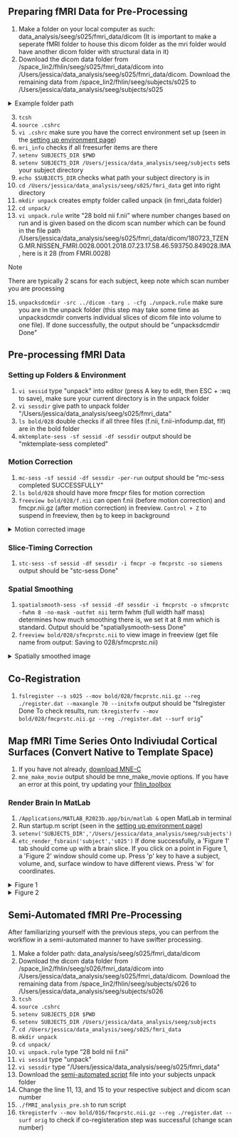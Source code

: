 ## Preparing fMRI Data for Pre-Processing 
1. Make a folder on your local computer as such: data_analysis/seeg/s025/fmri_data/dicom (It is important to make a seperate fMRI folder to house this dicom folder as the mri folder would have another dicom folder with structural data in it)
2. Download the dicom data folder from /space_lin2/fhlin/seeg/s025/fmri_data/dicom into /Users/jessica/data_analysis/seeg/s025/fmri_data/dicom. Download the remaining data from /space_lin2/fhlin/seeg/subjects/s025 to /Users/jessica/data_analysis/seeg/subjects/s025
<details>

<summary>Example folder path</summary>
   
<img width="1219" alt="Screen Shot 2024-03-11 at 11 33 58 AM" src="https://github.com/Lin-Brain-Lab/fMRI-Analysis-For-Mac/assets/157174338/f7146fc1-5c61-49e7-a5c8-f5165e3851f9">
<img width="1208" alt="Screen Shot 2024-03-08 at 2 31 56 PM" src="https://github.com/Lin-Brain-Lab/fMRI-Analysis-For-Mac/assets/157174338/06a4a4e1-3a81-439a-996e-746ccbdc20b4">

</details>

3. `tcsh`
4. `source .cshrc`
5. `vi .cshrc` make sure you have the correct environment set up (seen in the [setting up environment page](https://github.com/Lin-Brain-Lab/fMRI-Analysis-For-Mac/blob/main/Setting%20Up%20Environment.md))
6. `mri_info` checks if all freesurfer items are there
7. `setenv SUBJECTS_DIR $PWD`
8. `setenv SUBJECTS_DIR /Users/jessica/data_analysis/seeg/subjects` sets your subject directory
9. `echo $SUBJECTS_DIR` checks what path your subject directory is in
10. `cd /Users/jessica/data_analysis/seeg/s025/fmri_data` get into right directory 
11. `mkdir unpack` creates empty folder called unpack (in fmri_data folder)
12. `cd unpack/`
13. `vi unpack.rule` write “28 bold nii f.nii” where number changes based on run and is given based on the dicom scan number which can be found in the file path /Users/jessica/data_analysis/seeg/s025/fmri_data/dicom/180723_TZENG.MR.NISSEN_FMRI.0028.0001.2018.07.23.17.58.46.593750.849028.IMA, here is it 28 (from FMRI.0028)
>[!NOTE]
>There are typically 2 scans for each subject, keep note which scan number you are processing 
15. `unpacksdcmdir -src ../dicom -targ . -cfg ./unpack.rule` make sure you are in the unpack folder (this step may take some time as unpacksdcmdir converts individual slices of dicom file into volume to one file). If done successfully, the output should be "unpacksdcmdir Done"
    
## Pre-processing fMRI Data 
### Setting up Folders & Environment 
1. `vi sessid` type "unpack" into editor (press A key to edit, then ESC + :wq to save), make sure your current directory is in the unpack folder
2. `vi sessdir` give path to unpack folder "/Users/jessica/data_analysis/seeg/s025/fmri_data"
3. `ls bold/028` double checks if all three files (f.nii, f.nii-infodump.dat, flf) are in the bold folder
4. `mktemplate-sess -sf sessid -df sessdir` output should be "mktemplate-sess completed"
### Motion Correction 
1. `mc-sess -sf sessid -df sessdir -per-run` output should be "mc-sess completed SUCCESSFULLY"
2. `ls bold/028` should have more fmcpr files for motion correction
3. `freeview bold/028/f.nii` can open f.nii (before motion correction) and fmcpr.nii.gz (after motion correction) in freeview. `Control + Z` to suspend in freeview, then `bg` to keep in background
<details>
<summary>Motion corrected image</summary>
<img width="1209" alt="Screen Shot 2024-03-10 at 12 08 51 AM" src="https://github.com/Lin-Brain-Lab/fMRI-Analysis-For-Mac/assets/157174338/fe13f4f5-7ebb-4716-b857-acb820caeb28">
</details>

### Slice-Timing Correction 
1. `stc-sess -sf sessid -df sessdir -i fmcpr -o fmcprstc -so siemens` output should be "stc-sess Done"
### Spatial Smoothing
1. `spatialsmooth-sess -sf sessid -df sessdir -i fmcprstc -o sfmcprstc -fwhm 8 -no-mask -outfmt nii` term fwhm (full width half mass) determines how much smoothing there is, we set it at 8 mm which is standard. Output should be "spatiallysmooth-sess Done"
2. `freeview bold/028/sfmcprstc.nii` to view image in freeview (get file name from output: Saving to 028/sfmcprstc.nii)
<details>
<summary>Spatially smoothed image</summary>
<img width="1209" alt="Screen Shot 2024-03-10 at 12 15 15 AM" src="https://github.com/Lin-Brain-Lab/fMRI-Analysis-For-Mac/assets/157174338/328bff77-3a6d-49e1-8c8d-c5df2095a44f">
</details>

## Co-Registration
1. `fslregister --s s025 --mov bold/028/fmcprstc.nii.gz --reg ./register.dat --maxangle 70 --initxfm` output should be "fslregister Done
 To check results, run: `tkregisterfv --mov bold/028/fmcprstc.nii.gz --reg ./register.dat --surf orig`"

## Map fMRI Time Series Onto Indiviudal Cortical Surfaces (Convert Native to Template Space)
1. If you have not already, [download MNE-C](https://mne.tools/stable/install/mne_c.html)
2. `mne_make_movie` output should be mne_make_movie options. If you have an error at this point, try updating your [fhlin_toolbox](https://github.com/Lin-Brain-Lab/fMRI-Analysis-For-Mac/blob/main/README.md) 
### Render Brain In MatLab
1. `/Applications/MATLAB_R2023b.app/bin/matlab &` open MatLab in terminal
2. Run startup.m script (seen in the [setting up environment page](https://github.com/Lin-Brain-Lab/fMRI-Analysis-For-Mac/blob/main/Setting%20Up%20Environment.md))
4. `setenv('SUBJECTS_DIR','/Users/jessica/data_analysis/seeg/subjects')`
5. `etc_render_fsbrain('subject','s025')` If done successfully, a 'Figure 1' tab should come up with a brain slice. If you click on a point in Figure 1, a 'Figure 2' window should come up. Press 'p' key to have a subject, volume, and, surface window to have different views. Press 'w' for coordinates.
<details>
<summary>Figure 1</summary>
<img width="491" alt="Screen Shot 2024-03-12 at 11 09 14 AM" src="https://github.com/Lin-Brain-Lab/fMRI-Analysis-For-Mac/assets/157174338/2b85ad5d-5682-4397-a935-1b3974b2d9c0">
</details>
<details>
<summary>Figure 2</summary>
<img width="727" alt="Screen Shot 2024-03-12 at 11 10 33 AM" src="https://github.com/Lin-Brain-Lab/fMRI-Analysis-For-Mac/assets/157174338/063ab6f9-09fe-4fb5-bb08-535215bdb21d">
</details>

## Semi-Automated fMRI Pre-Processing
After familiarizing yourself with the previous steps, you can perfrom the workflow in a semi-automated manner to have swifter processing.
1. Make a folder path: data_analysis/seeg/s025/fmri_data/dicom 
2. Download the dicom data folder from /space_lin2/fhlin/seeg/s026/fmri_data/dicom into /Users/jessica/data_analysis/seeg/s025/fmri_data/dicom. Download the remaining data from /space_lin2/fhlin/seeg/subjects/s026 to /Users/jessica/data_analysis/seeg/subjects/s026
3. `tcsh`
4. `source .cshrc`
5. `setenv SUBJECTS_DIR $PWD`
6. `setenv SUBJECTS_DIR /Users/jessica/data_analysis/seeg/subjects` 
7. `cd /Users/jessica/data_analysis/seeg/s025/fmri_data` 
8. `mkdir unpack` 
9. `cd unpack/`
10. `vi unpack.rule` type “28 bold nii f.nii”
11. `vi sessid` type "unpack"
12. `vi sessdir` type "/Users/jessica/data_analysis/seeg/s025/fmri_data"
13. Download the [semi-automated script](https://github.com/Lin-Brain-Lab/Freesurfer-reconstruction-for-Linux/blob/main/Scripts/fMRI_analysis_pre.sh) file into your subjects unpack folder
14. Change the line 11, 13, and 15 to your respective subject and dicom scan number
15. `./fMRI_analysis_pre.sh` to run script
16. `tkregisterfv --mov bold/016/fmcprstc.nii.gz --reg ./register.dat --surf orig` to check if co-registeration step was successful (change scan number)
